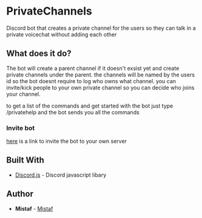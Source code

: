 # PrivateChannels

Discord bot that creates a private channel for the users so they can talk in a private voicechat without adding each other

## What does it do?

The bot will create a parent channel if it doesn't exsist yet and create private channels under the parent.
the channels will be named by the users id so the bot doesnt require to log who owns what channel.
you can invite/kick people to your own private channel so you can decide who joins your channel.

to get a list of the commands and get started with the bot just type /privatehelp and the bot sends you all the commands


### Invite bot

[here](https://discordapp.com/oauth2/authorize?client_id=592883479394517013&scope=bot&permissions=8/) is a link to invite the bot to your own server

## Built With

* [Discord.js](https://discord.js.org/) - Discord javascript libary


## Author

* **Mistaf** - [Mistaf](https://github.com/Mistaf)


